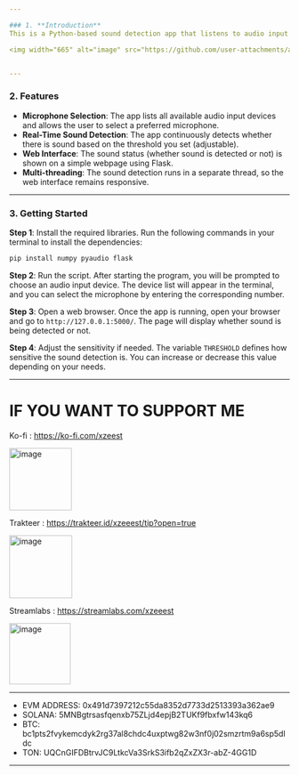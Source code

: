 ```yaml
---

### 1. **Introduction**
This is a Python-based sound detection app that listens to audio input from a selected microphone. It processes the audio in real time to detect whether there is sound (based on a set threshold) and updates this status on a web interface. The app uses libraries like `numpy` for processing, `pyaudio` for capturing sound, and `Flask` to serve a web page that displays the sound detection status.

<img width="665" alt="image" src="https://github.com/user-attachments/assets/7a5d9eb1-30ce-4579-8352-a9dd78fd3c1a">


---
```


### 2. **Features**
- **Microphone Selection**: The app lists all available audio input devices and allows the user to select a preferred microphone.
- **Real-Time Sound Detection**: The app continuously detects whether there is sound based on the threshold you set (adjustable).
- **Web Interface**: The sound status (whether sound is detected or not) is shown on a simple webpage using Flask.
- **Multi-threading**: The sound detection runs in a separate thread, so the web interface remains responsive.

---

### 3. **Getting Started**
**Step 1**: Install the required libraries. Run the following commands in your terminal to install the dependencies:
```bash
pip install numpy pyaudio flask
```

**Step 2**: Run the script. After starting the program, you will be prompted to choose an audio input device. The device list will appear in the terminal, and you can select the microphone by entering the corresponding number.

**Step 3**: Open a web browser. Once the app is running, open your browser and go to `http://127.0.0.1:5000/`. The page will display whether sound is being detected or not.

**Step 4**: Adjust the sensitivity if needed. The variable `THRESHOLD` defines how sensitive the sound detection is. You can increase or decrease this value depending on your needs.

---

# IF YOU WANT TO SUPPORT ME
Ko-fi : https://ko-fi.com/xzeest

<img width="112" alt="image" src="https://github.com/user-attachments/assets/e9767543-a0cd-4a95-b89c-a38acd5c2d2d">

Trakteer : https://trakteer.id/xzeeest/tip?open=true

<img width="113" alt="image" src="https://github.com/user-attachments/assets/cb2618f6-a5d3-41cb-866f-e9d5faeeaf8b">

Streamlabs : https://streamlabs.com/xzeeest

<img width="110" alt="image" src="https://github.com/user-attachments/assets/27f5f15f-462e-49fe-b774-ccf3efb5cfc0">


---

- EVM ADDRESS: 0x491d7397212c55da8352d7733d2513393a362ae9
- SOLANA: 5MNBgtrsasfqenxb75ZLjd4epjB2TUKf9fbxfw143kq6
- BTC: bc1pts2fvykemcdyk2rg37al8chdc4uxptwg82w3nf0j02smzrtm9a6sp5dldc
- TON: UQCnGIFDBtrvJC9LtkcVa3SrkS3ifb2qZxZX3r-abZ-4GG1D

---
